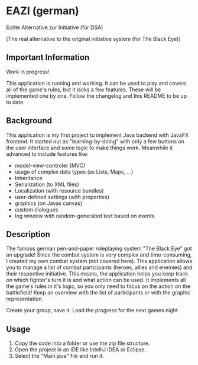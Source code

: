# EAZI (german)
Echte Alternative zur Initiative (für DSA)

[The real alternative to the original initiative system (for The Black Eye)]

## Important Information

Work in progress!

This application is running and working. It can be used to play and covers all of the game's rules, but it lacks a few features. These will be implemented one by one. Follow the changelog and this README to be up to date.

## Background

This application is my first project to implement Java backend with JavaFX frontend.
It started out as "learning-by-doing" with only a few buttons on the user interface and some logic to make things work.
Meanwhile it advanced to include features like:
- model-view-controler (MVC)
- usage of complex data types (as Lists, Maps, ...)
- Inheritance
- Serialization (to XML files)
- Localization (with resource bundles)
- user-defined settings (with properties)
- graphics (on Javas canvas)
- custom dialogues
- log window with random-generated text based on events

## Description

The famous german pen-and-paper roleplaying system "The Black Eye" got an upgrade!
Since the combat system is very complex and time-consuming, I created my own combat system (not covered here).
This application allows you to manage a list of combat participants (heroes, allies and enemies) and their respective initiative.
This means, the application helps you keep track on which fighter's turn it is and what action can be used.
It implements all the game's rules in it's logic, so you only need to focus on the action on the battlefield!
Keep an overview with the list of participants or with the graphic representation.

Create your group, save it. Load the progress for the next games night.

## Usage

1. Copy the code into a folder or use the zip file structure.
2. Open the project in an IDE like IntelliJ IDEA or Eclipse.
3. Select the "Main.java" file and run it.
